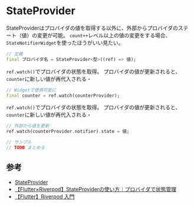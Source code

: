 # StateProvider

StateProviderはプロバイダの値を取得する以外に、外部からプロバイダのステート（値）の変更が可能。
`count++`レベル以上の値の変更をする場合、`StateNotifierWidget`を使ったほうがいい見たい。

```dart
// 定義
final プロバイダ名 = StateProvider<型>((ref) => 値);
```

`ref.watch()`でプロバイダの状態を取得。
プロバイダの値が更新されると、`counter`に新しい値が再代入される・

```dart
// Widgetで使用可能に
final counter = ref.watch(counterProvider);
```

`ref.watch()`でプロバイダの状態を取得。
プロバイダの値が更新されると、`counter`に新しい値が再代入される・

```dart
// 外部から値を更新
ref.watch(counterProvider.notifier).state = 値;

// サンプル
// TODO まとめる
```

## 参考
- [StateProvider](https://riverpod.dev/ja/docs/providers/state_provider/)
- [【Flutter×Riverpod】StateProviderの使い方｜プロバイダで状態管理](https://flutternyumon.com/riverpod-how-to-use-stateprovider/)
- [【Flutter】Riverpod 入門](https://zenn.dev/naoya_maeda/articles/a8bbf40a202c74)